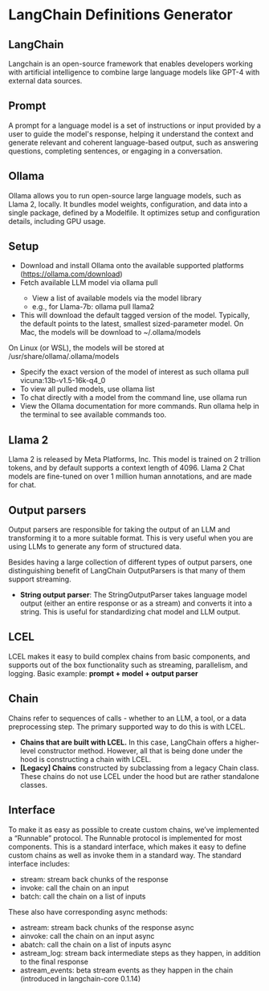 # LangChain Definitions Generator

## LangChain
Langchain is an open-source framework that enables developers working with artificial intelligence to combine large language models like GPT-4 with external data sources.

## Prompt 
A prompt for a language model is a set of instructions or input provided by a user to guide the model's response, helping it understand the context and generate relevant and coherent language-based output, such as answering questions, completing sentences, or engaging in a conversation.

## Ollama
Ollama allows you to run open-source large language models, such as Llama 2, locally. It bundles model weights, configuration, and data into a single package, defined by a Modelfile. It optimizes setup and configuration details, including GPU usage.

## Setup
- Download and install Ollama onto the available supported platforms (https://ollama.com/download)
- Fetch available LLM model via ollama pull <name-of-model>
    * View a list of available models via the model library
    * e.g., for Llama-7b: ollama pull llama2
- This will download the default tagged version of the model. Typically, the default points to the latest, smallest sized-parameter model.
On Mac, the models will be download to ~/.ollama/models

On Linux (or WSL), the models will be stored at /usr/share/ollama/.ollama/models

- Specify the exact version of the model of interest as such ollama pull vicuna:13b-v1.5-16k-q4_0
- To view all pulled models, use ollama list
- To chat directly with a model from the command line, use ollama run <name-of-model>
- View the Ollama documentation for more commands. Run ollama help in the terminal to see available commands too.

## Llama 2
Llama 2 is released by Meta Platforms, Inc. This model is trained on 2 trillion tokens, and by default supports a context length of 4096. Llama 2 Chat models are fine-tuned on over 1 million human annotations, and are made for chat.

## Output parsers
Output parsers are responsible for taking the output of an LLM and transforming it to a more suitable format. This is very useful when you are using LLMs to generate any form of structured data.

Besides having a large collection of different types of output parsers, one distinguishing benefit of LangChain OutputParsers is that many of them support streaming.

- **String output parser**: The StringOutputParser takes language model output (either an entire response or as a stream) and converts it into a string. This is useful for standardizing chat model and LLM output.

## LCEL 
LCEL makes it easy to build complex chains from basic components, and supports out of the box functionality such as streaming, parallelism, and logging.
Basic example: **prompt + model + output parser**

## Chain 
Chains refer to sequences of calls - whether to an LLM, a tool, or a data preprocessing step. The primary supported way to do this is with LCEL.
- **Chains that are built with LCEL.** In this case, LangChain offers a higher-level constructor method. However, all that is being done under the hood is constructing a chain with LCEL.
- **[Legacy] Chains** constructed by subclassing from a legacy Chain class. These chains do not use LCEL under the hood but are rather standalone classes.  

## Interface 
To make it as easy as possible to create custom chains, we’ve implemented a “Runnable” protocol. The Runnable protocol is implemented for most components. This is a standard interface, which makes it easy to define custom chains as well as invoke them in a standard way. The standard interface includes:

* stream: stream back chunks of the response
* invoke: call the chain on an input
* batch: call the chain on a list of inputs

These also have corresponding async methods:

* astream: stream back chunks of the response async
* ainvoke: call the chain on an input async
* abatch: call the chain on a list of inputs async
* astream_log: stream back intermediate steps as they happen, in addition to the final response
* astream_events: beta stream events as they happen in the chain (introduced in langchain-core 0.1.14)
